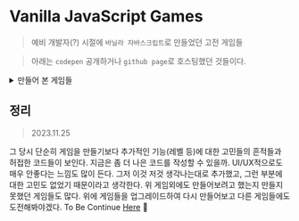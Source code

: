 # Vanilla JavaScript Games

> 예비 개발자(?) 시절에 `바닐라 자바스크립트`로 만들었던 고전 게임들

> 아래는 `codepen` 공개하거나 `github page`로 호스팅했던 것들이다.

<details>
  <summary>만들어 본 게임들</summary>
  
  - [구구단 퀴즈](https://codepen.io/jjanmo/pen/GRgMBRp?editors=0010)

- [가위바위보](https://codepen.io/jjanmo/pen/abOogBM)

- [숫자야구게임](https://codepen.io/jjanmo/pen/WNvrGex)

  > 숫자야구게임 안에서 `background`로 사용한 `baseball field` 부분은 CODEPEN의 [여기](https://codepen.io/AniG2017/pen/dZYeLQ)를 참고하였습니다.

- [Google TicTacToe Clone](https://codepen.io/jjanmo/pen/dyGYBOv)

- [KakaoFriends TicTacToe](https://jjanmo.github.io/jjanmo.github.io-kakao-tictactoe/)

  > [REPO](https://github.com/jjanmo/jjanmo.github.io-kakao-tictactoe)

- [Memory Game : 기억력 게임](https://jjanmo.github.io/jjanmo.github.io-memorygame/)

  > [REPO](https://github.com/jjanmo/jjanmo.github.io-memorygame)

- [Mine Sweeper : 지뢰찾기](<(https://jjanmo.github.io/jjanmo.github.io-minesweeper/)>)

      > [REPO](https://github.com/jjanmo/jjanmo.github.io-minesweeper)

  </details>

## 정리

> 2023.11.25

그 당시 단순히 게임을 만들기보다 추가적인 기능(레벨 등)에 대한 고민들의 흔적들과 허접한 코드들이 보인다. 지금은 좀 더 나은 코드를 작성할 수 있을까. UI/UX적으로도 매우 안좋다는 느낌도 많이 든다. 그저 이것 저것 생각나는대로 추가했고, 그런 부분에 대한 고민도 없었기 때문이라고 생각한다. 위 게임외에도 만들어보려고 했는지 만들지 못했던 게임들도 많다. 위에 게임들을 업그레이드하여 다시 만들어보고 다른 게임들에도 도전해봐야겠다. To Be Continue [Here](https://github.com/jjanmo/react-games) 🚀
